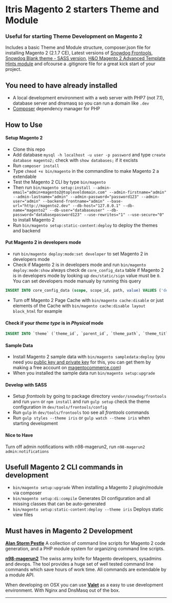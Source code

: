 # Itris Magento 2 starters Theme and Module

### Useful for starting Theme Development on Magento 2

Includes a basic Theme and Module structure, composer.json file for installing Magento 2 (2.1.7 CE), Latest versions of [Snowdog Frontools](https://github.com/SnowdogApps/magento2-frontools), [Snowdog Blank theme - SASS version](https://github.com/SnowdogApps/magento2-theme-blank-sass), [H&O Magento 2 Advanced Template Hints module](https://github.com/ho-nl/magento2-Ho_Templatehints) and ofcourse a .gitignore file for a great kick start of your project.



## You need to have already installed
* A local development environment with a web server with PHP7 (not 7.1), database server and dnsmasq so you can run a domain like `.dev`
* [Composer](https://getcomposer.org/) dependency manager for PHP



## How to Use

#### Setup Magento 2
* Clone this repo
* Add database `mysql -h localhost -u user -p password` and type `create  database magento2;` check with `show databases;` if it excists
* Run `composer install`
* Type `chmod +x bin/magento` in the commandline to make Magento 2 a extendable
* Test the Magento 2 CLI by type `bin/magento`
* Then run `bin/magento setup:install --admin-email="admin+magento2@topleveldomain.com" --admin-firstname="admin" --admin-lastname="admin" --admin-password="password123" --admin-user="admin" --backend-frontname="admin" --base-url="http://magento2.dev" --db-host="127.0.0.1" --db-name="magento2" --db-user="databaseuser" --db-password="databasepassword123" --use-rewrites="1" --use-secure="0"` to install Magento 2
* Run `bin/magento setup:static-content:deploy` to deploy the themes and backend

#### Put Magento 2 in developers mode
* run `bin/magento deploy:mode:set developer` to set Magento 2 in developers mode
* Check if Magento 2 is in developers mode and run `bin/magento deploy:mode:show` always check de `core_config_data` table if Magento 2 is in developers mode by looking up `dev/static/sign` value must be `0`. You can set developers mode manualy by running this query 

```sql
INSERT INTO core_config_data (scope, scope_id, path, value) VALUES ('default', 0, 'dev/static/sign', '0');
```

* Turn off Magento 2 Page Cache with `bin/magento cache:disable` or just elements of the Cache with `bin/magento cache:disable layout block_html` for example

#### Check if your _theme type_ is in _Physical_ mode

```sql
INSERT INTO `theme` (`theme_id`, `parent_id`, `theme_path`, `theme_title`, `preview_image`, `is_featured`, `area`, `type`, `code`) VALUES (NULL, '4', NULL, 'Itris Iris', NULL, '0', 'frontend', '0', 'Itris/iris');
```

#### Sample Data
* Install Magento 2 sample data with `bin/magento sampledata:deploy` (you need you [public key and private key](https://www.magentocommerce.com/magento-connect/customerdata/accessKeys/list/) for this, you can get them by making a free account on [magentocommerce.com](https://www.magentocommerce.com/magento-connect/customer/account/login/))
* When you installed the sample data run `bin/magento setup:upgrade`

#### Develop with SASS
* Setup _frontools_ by going to package directory `vendor/snowdog/frontools` and run `yarn` or `npm install` and run `gulp setup` check the theme configuration in `dev/tools/frontools/config`
* Run `gulp` in `dev/tools/frontools` too see all _frontools_ commands
* Run `gulp styles --theme iris` or `gulp watch --theme iris` when starting development

#### Nice to Have
Turn off admin notifications with n98-magerun2, run `n98-magerun2 admin:notifications`



## Usefull Magento 2 CLI commands in development
* `bin/magento setup:upgrade` When installing a Magento 2 plugin/module via composer
* `bin/magento setup:di:compile` Generates DI configuration and all missing classes that can be auto-generated
* `bin/magento setup:static-content:deploy --theme iris` Deploys static view files



## Must haves in Magento 2 Development 

**[Alan Storm Pestle](https://github.com/astorm/pestle)** A collection of command line scripts for Magento 2 code generation, and a PHP module system for organizing command line scripts.

**[n98-magerun2](https://github.com/netz98/n98-magerun2)** The swiss army knife for Magento developers, sysadmins and devops. The tool provides a huge set of well tested command line commands which save hours of work time. All commands are extendable by a module API. 

When developing on OSX you can use **[Valet](https://laravel.com/docs/master/valet)** as a easy to use development environment. With Nginx and DnsMasq out of the box.



---

